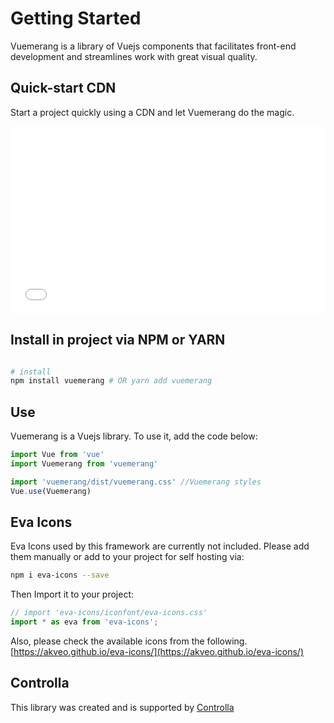 
# Getting Started

<box header>

Vuemerang is a library of Vuejs components that facilitates front-end development and streamlines work with great visual quality.

</box>


<box>

## Quick-start CDN

Start a project quickly using a CDN and let Vuemerang do the magic.

<iframe width="100%" height="300" src="//jsfiddle.net/luisdanielroviracontreras/txzqp7ny/121/embedded/html,result/" allowfullscreen="allowfullscreen" allowpaymentrequest frameborder="0"></iframe>

</box>

<box>

## Install in project via NPM or YARN

```bash

# install
npm install vuemerang # OR yarn add vuemerang

```


</box>

<box>

## Use

Vuemerang is a Vuejs library. To use it, add the code below:

```js
import Vue from 'vue'
import Vuemerang from 'vuemerang'

import 'vuemerang/dist/vuemerang.css' //Vuemerang styles
Vue.use(Vuemerang)
```

</box>




<box>

## Eva Icons

Eva Icons used by this framework are currently not included. Please add them manually or add to your project for self hosting via:

```bash
npm i eva-icons --save
```
Then Import it to your project:
```js
// import 'eva-icons/iconfont/eva-icons.css'
import * as eva from 'eva-icons';
```

Also, please check the available icons from the following.
[https://akveo.github.io/eva-icons/](https://akveo.github.io/eva-icons/)

</box>

<box>

## Controlla

This library was created and is supported by [Controlla](http://www.controlla.com.mx/)

</box>
